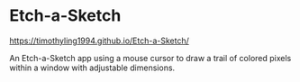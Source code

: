 # Etch-a-Sketch
https://timothyling1994.github.io/Etch-a-Sketch/

An Etch-a-Sketch app using a mouse cursor to draw a trail of colored pixels within a window with adjustable dimensions. 
